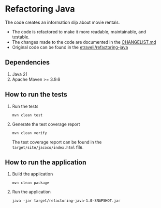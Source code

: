 # Refactoring Java

The code creates an information slip about movie rentals.

- The code is refactored to make it more readable, maintainable, and testable.
- The changes made to the code are documented in the [CHANGELIST.md](CHANGELIST.md)
- Original code can be found in the [etraveli/refactoring-java](https://github.com/etraveli/refactoring-java)

## Dependencies

1. Java 21
2. Apache Maven >= 3.9.6

## How to run the tests

1. Run the tests
   ```
   mvn clean test
   ```
2. Generate the test coverage report
   ```
   mvn clean verify
   ```
   The test coverage report can be found in the `target/site/jacoco/index.html` file.

## How to run the application

1. Build the application

    ```
    mvn clean package
    ```
2. Run the application

    ```
    java -jar target/refactoring-java-1.0-SNAPSHOT.jar
    ```

